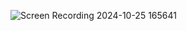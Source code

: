 ![Screen Recording 2024-10-25 165641](https://github.com/user-attachments/assets/9a325ce2-cd6d-4fe8-814d-4961ba1692fd)
